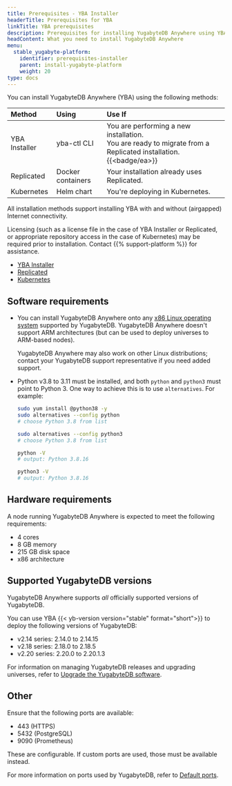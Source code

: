 ```yaml
---
title: Prerequisites - YBA Installer
headerTitle: Prerequisites for YBA
linkTitle: YBA prerequisites
description: Prerequisites for installing YugabyteDB Anywhere using YBA Installer
headContent: What you need to install YugabyteDB Anywhere
menu:
  stable_yugabyte-platform:
    identifier: prerequisites-installer
    parent: install-yugabyte-platform
    weight: 20
type: docs
---
```


You can install YugabyteDB Anywhere (YBA) using the following methods:

| Method | Using | Use If |
| :--- | :--- | :--- |
| YBA Installer | yba-ctl CLI | You are performing a new installation.<br>You are ready to migrate from a Replicated installation. {{<badge/ea>}} |
| Replicated | Docker containers | Your installation already uses Replicated. |
| Kubernetes | Helm chart | You're deploying in Kubernetes. |

All installation methods support installing YBA with and without (airgapped) Internet connectivity.

Licensing (such as a license file in the case of YBA Installer or Replicated, or appropriate repository access in the case of Kubernetes) may be required prior to installation. Contact {{% support-platform %}} for assistance.

<ul class="nav nav-tabs-alt nav-tabs-yb">

  <li>
    <a href="../installer/" class="nav-link active">
      <i class="fa-solid fa-building" aria-hidden="true"></i>YBA Installer</a>
  </li>

  <li>
    <a href="../default/" class="nav-link">
      <i class="fa-solid fa-cloud"></i>Replicated</a>
  </li>

  <li>
    <a href="../kubernetes/" class="nav-link">
      <i class="fa-regular fa-dharmachakra" aria-hidden="true"></i>Kubernetes</a>
  </li>

</ul>

## Software requirements

- You can install YugabyteDB Anywhere onto any [x86 Linux operating system](../../../../reference/configuration/operating-systems/#yugabytedb-anywhere) supported by YugabyteDB. YugabyteDB Anywhere doesn't support ARM architectures (but can be used to deploy universes to ARM-based nodes).

    YugabyteDB Anywhere may also work on other Linux distributions; contact your YugabyteDB support representative if you need added support.

- Python v3.8 to 3.11 must be installed, and both `python` and `python3` must point to Python 3. One way to achieve this is to use `alternatives`. For example:

    ```sh
    sudo yum install @python38 -y
    sudo alternatives --config python
    # choose Python 3.8 from list

    sudo alternatives --config python3
    # choose Python 3.8 from list

    python -V
    # output: Python 3.8.16

    python3 -V
    # output: Python 3.8.16
    ```

## Hardware requirements

A node running YugabyteDB Anywhere is expected to meet the following requirements:

- 4 cores
- 8 GB memory
- 215 GB disk space
- x86 architecture

## Supported YugabyteDB versions

YugabyteDB Anywhere supports _all_ officially supported versions of YugabyteDB.

You can use YBA {{< yb-version version="stable" format="short">}} to deploy the following versions of YugabyteDB:

- v2.14 series: 2.14.0 to 2.14.15
- v2.18 series: 2.18.0 to 2.18.5
- v2.20 series: 2.20.0 to 2.20.1.3

For information on managing YugabyteDB releases and upgrading universes, refer to [Upgrade the YugabyteDB software](../../../manage-deployments/upgrade-software/).

## Other

Ensure that the following ports are available:

- 443 (HTTPS)
- 5432 (PostgreSQL)
- 9090 (Prometheus)

These are configurable. If custom ports are used, those must be available instead.

For more information on ports used by YugabyteDB, refer to [Default ports](../../../../reference/configuration/default-ports).
